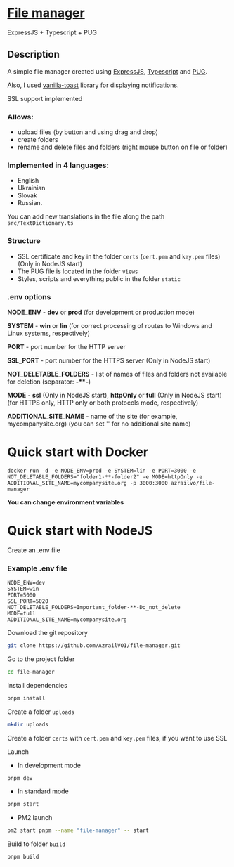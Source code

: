 # [File manager](https://github.com/AzrailVOI/file-manager)
ExpressJS + Typescript + PUG

## Description
A simple file manager created using [ExpressJS](https://expressjs.com), [Typescript](https://www.typescriptlang.org/) and [PUG](https://pugjs.org/).

Also, I used [vanilla-toast](https://github.com/talsu/vanilla-toast) library for displaying notifications.

SSL support implemented

### Allows:
- upload files (by button and using drag and drop)
- create folders
- rename and delete files and folders (right mouse button on file or folder)

### Implemented in 4 languages: 
- English
- Ukrainian
- Slovak
- Russian.

You can add new translations in the file along the path `src/TextDictionary.ts`

### Structure
- SSL certificate and key in the folder `certs` (`cert.pem` and `key.pem` files) (Only in NodeJS start)
- The PUG file is located in the folder `views`
- Styles, scripts and everything public in the folder `static`

### .env options
**NODE_ENV** - **dev** or **prod** (for development or production mode)

**SYSTEM** - **win** or **lin** (for correct processing of routes to Windows and Linux systems, respectively)

**PORT** - port number for the HTTP server

**SSL_PORT** - port number for the HTTPS server (Only in NodeJS start)

**NOT_DELETABLE_FOLDERS** - list of names of files and folders not available for deletion (separator: **-\*\*-**)

**MODE** - **ssl** (Only in NodeJS start), **httpOnly** or **full** (Only in NodeJS start) (for HTTPS only, HTTP only or both protocols mode, respectively)

**ADDITIONAL_SITE_NAME** - name of the site (for example, mycompanysite.org) (you can set '' for no additional site name)

# Quick start with Docker

```shell
docker run -d -e NODE_ENV=prod -e SYSTEM=lin -e PORT=3000 -e NOT_DELETABLE_FOLDERS="folder1-**-folder2" -e MODE=httpOnly -e ADDITIONAL_SITE_NAME=mycompanysite.org -p 3000:3000 azrailvo/file-manager
```

**You can change environment variables**

# Quick start with NodeJS

Create an .env file

### Example .env file
````
NODE_ENV=dev
SYSTEM=win
PORT=5000
SSL_PORT=5020
NOT_DELETABLE_FOLDERS=Important_folder-**-Do_not_delete
MODE=full
ADDITIONAL_SITE_NAME=mycompanysite.org
````

Download the git repository
```sh
git clone https://github.com/AzrailVOI/file-manager.git
```
Go to the project folder
```sh
cd file-manager
```
Install dependencies
```sh
pnpm install
```
Create a folder `uploads`
```sh
mkdir uploads
```
Create a folder `certs` with `cert.pem` and `key.pem` files, if you want to use SSL

Launch
- In development mode
```sh
pnpm dev
```
- In standard mode
```sh
pnpm start
```
- PM2 launch
```sh
pm2 start pnpm --name "file-manager" -- start
```
Build to folder `build`
```sh
pnpm build
```
